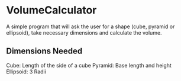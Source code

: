 # VolumeCalculator
A simple program that will ask the user for a shape (cube, pyramid or ellipsoid), take necessary dimensions and calculate the volume.
## Dimensions Needed
Cube: Length of the side of a cube 
Pyramid: Base length and height 
Ellipsoid: 3 Radii

